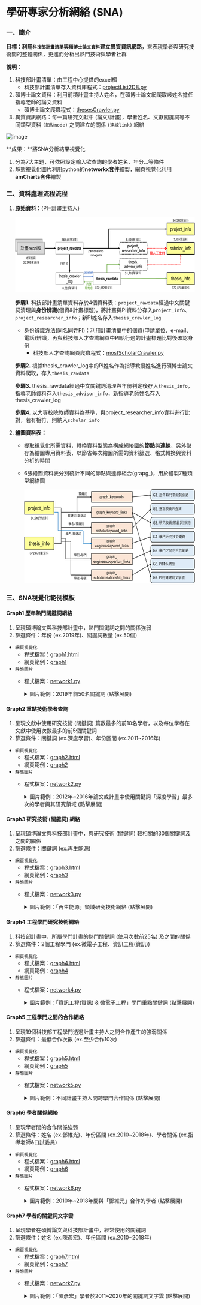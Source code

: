 # 學研專家分析網絡 (SNA)
### 一、簡介

**目標：**利用`科技部計畫清單`與`碩博士論文資料`建立**異質資訊網路**，來表現學者與研究技術間的整體關係，更進而分析出熱門技術與學者社群

**說明：**

1. 科技部計畫清單：由工程中心提供的excel檔
   - 科技部計畫清單存入資料庫程式：[projectList2DB.py](https://github.com/tsaijou/sna_network/blob/main/project_code/projectList2DB.py)
2. 碩博士論文資料：利用前項計畫主持人姓名，在碩博士論文網爬取該姓名擔任指導老師的論文資料
   - 碩博士論文爬蟲程式：[thesesCrawler.py](https://github.com/tsaijou/sna_network/blob/main/project_code/thesesCrawler.py)
3. 異質資訊網路：每一篇研究文獻中 (論文/計畫)，學者姓名、文獻關鍵詞等不同類型資料 `(節點node)` 之間建立的關係 `(連線link)` 網絡

 ![image](https://user-images.githubusercontent.com/54679167/162044453-dd6de77a-4f76-47f4-a6f9-9c1108d8398a.png)

**成果：**將SNA分析結果視覺化
1. 分為7大主題，可依照設定輸入欲查詢的學者姓名、年分...等條件
2. 靜態視覺化圖片利用python的**networkx套件**繪製，網頁視覺化利用**amCharts套件**繪製

### 二、資料處理流程流程
1. **原始資料：**(PI=計畫主持人)
    <div>
        <img src="./image/dataprocess.png" width="700px" height="200px">
    </div>
    
   **步驟1.** 科技部計畫清單資料存於4個資料表：`project_rawdata`經過中文關鍵詞清理與**身份辨識**(個資&計畫標題)，將計畫與PI資料分存入`project_info`、`project_researcher_info`；新PI姓名存入`thesis_crawler_log`
   - 身份辨識方法(同名同姓PI)：利用計畫清單中的個資(申請單位、e-mail、電話)辨識，再與科技部人才查詢網頁中PI執行過的計畫標題比對後確認身份
      - 科技部人才查詢網頁爬蟲程式：[mostScholarCrawler.py](https://github.com/tsaijou/sna_network/blob/main/project_code/mostScholarCrawler.py)
   
   **步驟2.** 根據thesis_crawler_log中的PI姓名作為指導教授姓名進行碩博士論文資料爬取，存入`thesis_rawdata`
   
   **步驟3.** thesis_rawdata經過中文關鍵詞清理與年份判定後存入`thesis_info`，指導老師資料存入`thesis_advisor_info`，新指導老師姓名存入thesis_crawler_log

   **步驟4.** 以大專校院教師資料為基準，與project_researcher_info資料進行比對，若有相符，則納入`scholar_info`
    
2. **繪圖資料表：**
   - 提取視覺化所需資料，轉換資料型態為構成網絡圖的**節點**與**連線**，另外儲存為繪圖專用資料表，以節省每次繪圖所需的資料篩選、格式轉換與資料分析的時間
   - 6張繪圖資料表分別統計不同的節點與連線組合(grapg_)，用於繪製7種類型網絡圖
   
       <div>
           <img src="./image/graphtables.png" width="750px" height="250px">
       </div>
    
### 三、SNA視覺化範例模板
#### Graph1 歷年熱門關鍵詞網絡
1. 呈現碩博論文與科技部計畫中，熱門關鍵詞之間的關係強弱
2. 篩選條件：年份 (ex.2019年)、關鍵詞數量 (ex.50個)
- `網頁視覺化`
   - 程式檔案：[graph1.html](https://github.com/tsaijou/sna_network/blob/main/visualization/graph1/graph1.html)
   - 網頁範例：[graph1](https://tsaijou.github.io/sna_network/visualization/graph1/graph1)
- `靜態圖片`
   - 程式檔案：[network1.py](https://github.com/tsaijou/sna_network/blob/main/visualization/graph1/network1.py)
   
      <details><summary>圖片範例：2019年前50名關鍵詞 (點擊展開)</summary>
        <div>
            <img src="./visualization/graph1/image1.png" width="700px" height="560px">
        </div>
      </details>

#### Graph2 重點技術學者查詢
1. 呈現文獻中使用研究技術 (關鍵詞) 篇數最多的前10名學者，以及每位學者在文獻中使用次數最多的前5個關鍵詞
2. 篩選條件：關鍵詞 (ex.深度學習)、年份區間 (ex.2011~2016年)
- `網頁視覺化`
   - 程式檔案：[graph2.html](https://github.com/tsaijou/sna_network/blob/main/visualization//graph2/graph2.html)
   - 網頁範例：[graph2](https://tsaijou.github.io/sna_network/visualization//graph2/graph2)
- `靜態圖片`
   - 程式檔案：[network2.py](https://github.com/tsaijou/sna_network/blob/main/visualization//graph2/network2.py)
   
      <details><summary>圖片範例：2012年~2016年論文或計畫中使用關鍵詞「深度學習」最多次的學者與其研究領域 (點擊展開)</summary>
        <div>
            <img src="./visualization//graph2/image2.png" width="700px" height="560px">
        </div>
      </details>
     
#### Graph3 研究技術 (關鍵詞) 網絡
1. 呈現碩博論文與科技部計畫中，與研究技術 (關鍵詞) 較相關的30個關鍵詞及之間的關係
2. 篩選條件：關鍵詞 (ex.再生能源)
- `網頁視覺化`
   - 程式檔案：[graph3.html](https://github.com/tsaijou/sna_network/blob/main/visualization//graph3/graph3.html)
   - 網頁範例：[graph3](https://tsaijou.github.io/sna_network/visualization//graph3/graph3)
- `靜態圖片`
   - 程式檔案：[network3.py](https://github.com/tsaijou/sna_network/blob/main/visualization//graph3/network3.py)
   
      <details><summary>圖片範例：「再生能源」領域研究技術網絡 (點擊展開)</summary>
        <div>
            <img src="./visualization//graph3/image3.png" width="700px" height="450px">
        </div>
      </details>
      
#### Graph4 工程學門研究技術網絡
1. 科技部計畫中，所屬學門計畫的熱門關鍵詞 (使用次數前25名) 及之間的關係
2. 篩選條件：2個工程學門 (ex.微電子工程、資訊工程(資訊))
- `網頁視覺化`
   - 程式檔案：[graph4.html](https://github.com/tsaijou/sna_network/blob/main/visualization//graph4/graph4.html)
   - 網頁範例：[graph4](https://tsaijou.github.io/sna_network/visualization//graph4/graph4)
- `靜態圖片`
   - 程式檔案：[network4.py](https://github.com/tsaijou/sna_network/blob/main/visualization//graph4/network4.py)
   
      <details><summary>圖片範例：「資訊工程(資訊) & 微電子工程」學門重點關鍵詞 (點擊展開)</summary>
        <div>
            <img src="./visualization//graph4/image4.png" width="680px" height="560px">
        </div>
      </details>
      
#### Graph5 工程學門之間的合作網絡
1. 呈現19個科技部工程學門透過計畫主持人之間合作產生的強弱關係
2. 篩選條件：最低合作次數 (ex.至少合作10次)
- `網頁視覺化`
   - 程式檔案：[graph5.html](https://github.com/tsaijou/sna_network/blob/main/visualization//graph5/graph5.html)
   - 網頁範例：[graph5](https://tsaijou.github.io/sna_network/visualization//graph5/graph5)
- `靜態圖片`
   - 程式檔案：[network5.py](https://github.com/tsaijou/sna_network/blob/main/visualization//graph5/network5.py)
   
      <details><summary>圖片範例：不同計畫主持人間跨學門合作關係 (點擊展開)</summary>
        <div>
            <img src="./visualization//graph5/image5.png" width="680px" height="560px">
        </div>
      </details>
      
#### Graph6 學者關係網絡
1. 呈現學者間的合作關係強弱
2. 篩選條件：姓名 (ex.鄧維光)、年份區間 (ex.2010~2018年)、學者關係 (ex.指導老師&口試委員)
- `網頁視覺化`
   - 程式檔案：[graph6.html](https://github.com/tsaijou/sna_network/blob/main/visualization//graph6/graph6.html)
   - 網頁範例：[graph6](https://tsaijou.github.io/sna_network/visualization//graph6/graph6)
- `靜態圖片`
   - 程式檔案：[network6.py](https://github.com/tsaijou/sna_network/blob/main/visualization//graph6/network6.py)
   
      <details><summary>圖片範例：2010年~2018年間與「鄧維光」合作的學者 (點擊展開)</summary>
        <div>
            <img src="./visualization//graph6/image6.png" width="700px" height="450px">
        </div>
      </details>
      
#### Graph7 學者的關鍵詞文字雲
1. 呈現學者在碩博論文與科技部計畫中，經常使用的關鍵詞
2. 篩選條件：姓名 (ex.陳彥宏)、年份區間 (ex.2010~2018年)
- `網頁視覺化`
   - 程式檔案：[graph7.html](https://github.com/tsaijou/sna_network/blob/main/visualization//graph7/graph7.html)
   - 網頁範例：[graph7](https://tsaijou.github.io/sna_network/visualization//graph7/graph7)
- `靜態圖片`
   - 程式檔案：[network7.py](https://github.com/tsaijou/sna_network/blob/main/visualization//graph7/network7.py)
   
      <details><summary>圖片範例：「陳彥宏」學者於2011~2020年的關鍵詞文字雲 (點擊展開)</summary>
        <div>
            <img src="./visualization//graph7/image7.png">
        </div>
      </details>
 
